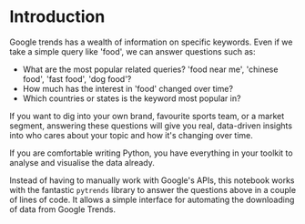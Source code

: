 # Introduction

Google trends has a wealth of information on specific keywords. Even if we take a simple query like 'food', we can answer questions such as: 

- What are the most popular related queries? 'food near me', 'chinese food', 'fast food', 'dog food'?
- How much has the interest in 'food' changed over time?
- Which countries or states is the keyword most popular in?

If you want to dig into your own brand, favourite sports team, or a market segment, answering these questions will give you real, data-driven insights into who cares about your topic and how it's changing over time. 

If you are comfortable writing Python, you have everything in your toolkit to analyse and visualise the data already.

Instead of having to manually work with Google's APIs, this notebook works with the fantastic `pytrends` library to answer the questions above in a couple of lines of code. It allows a simple interface for automating the downloading of data from Google Trends.

